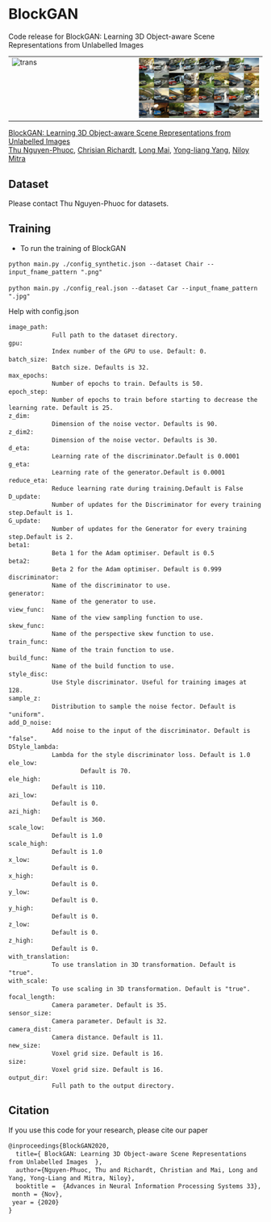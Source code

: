 # BlockGAN

Code release for BlockGAN: Learning 3D Object-aware Scene Representations from Unlabelled Images

<p><table>
  <tr valign="top">
    <td width="50%"><img src="images/Cars_transX.gif" alt="trans" /></td>
    <td width="50%"><img src="images/Cars_add.gif" alt="add" /></td>
  </tr>
</table></p>



[BlockGAN: Learning 3D Object-aware Scene Representations from Unlabelled Images](https://www.monkeyoverflow.com/#/blockgan/)  
 [Thu Nguyen-Phuoc](https://monkeyoverflow.com/about/),  [Chrisian Richardt](https://richardt.name/), [Long Mai](https://mai-t-long.com/), [Yong-liang Yang](http://yongliangyang.net/), [Niloy Mitra](http://www0.cs.ucl.ac.uk/staff/n.mitra/index.html)    

## Dataset

Please contact Thu Nguyen-Phuoc for datasets.

## Training

- To run the training of BlockGAN

```	
python main.py ./config_synthetic.json --dataset Chair --input_fname_pattern ".png" 

python main.py ./config_real.json --dataset Car --input_fname_pattern ".jpg"
```
Help with config.json

```
image_path:
			Full path to the dataset directory.
gpu:
			Index number of the GPU to use. Default: 0.
batch_size:
			Batch size. Defaults is 32.
max_epochs:
			Number of epochs to train. Defaults is 50.
epoch_step:
			Number of epochs to train before starting to decrease the learning rate. Default is 25.
z_dim:
			Dimension of the noise vector. Defaults is 90.
z_dim2:
			Dimension of the noise vector. Defaults is 30.			
d_eta:
			Learning rate of the discriminator.Default is 0.0001
g_eta:
			Learning rate of the generator.Default is 0.0001
reduce_eta:
			Reduce learning rate during training.Default is False
D_update:
			Number of updates for the Discriminator for every training step.Default is 1.
G_update:
			Number of updates for the Generator for every training step.Default is 2.
beta1:
			Beta 1 for the Adam optimiser. Default is 0.5
beta2:
			Beta 2 for the Adam optimiser. Default is 0.999
discriminator:
			Name of the discriminator to use. 
generator:
			Name of the generator to use. 
view_func:
			Name of the view sampling function to use.
skew_func:
			Name of the perspective skew function to use.
train_func:
			Name of the train function to use.
build_func:
			Name of the build function to use.
style_disc:
			Use Style discriminator. Useful for training images at 128.
sample_z:
			Distribution to sample the noise fector. Default is "uniform".
add_D_noise:
			Add noise to the input of the discriminator. Default is "false".
DStyle_lambda:
			Lambda for the style discriminator loss. Default is 1.0
ele_low:
    		        Default is 70.
ele_high:
			Default is 110.
azi_low:
			Default is 0.
azi_high:
			Default is 360.
scale_low:
			Default is 1.0
scale_high:
			Default is 1.0
x_low:
			Default is 0.
x_high:
			Default is 0.
y_low:
			Default is 0.
y_high:
			Default is 0.
z_low:
			Default is 0.
z_high:
			Default is 0.
with_translation:
			To use translation in 3D transformation. Default is "true".
with_scale:
			To use scaling in 3D transformation. Default is "true".
focal_length:
			Camera parameter. Default is 35.
sensor_size:
			Camera parameter. Default is 32.
camera_dist:
			Camera distance. Default is 11.
new_size:
			Voxel grid size. Default is 16.	
size:
			Voxel grid size. Default is 16.	
output_dir: 
			Full path to the output directory.
```

## Citation

If you use this code for your research, please cite our paper

```
@inproceedings{BlockGAN2020,
  title={ BlockGAN: Learning 3D Object-aware Scene Representations from Unlabelled Images  },
  author={Nguyen-Phuoc, Thu and Richardt, Christian and Mai, Long and Yang, Yong-Liang and Mitra, Niloy},
  booktitle =  {Advances in Neural Information Processing Systems 33},
 month = {Nov},
 year = {2020}
}
```
